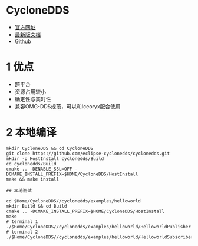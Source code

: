 # CycloneDDS

- [官方网址](https://cyclonedds.io/)
- [最新版文档](https://cyclonedds.io/docs/cyclonedds/latest/)
- [Github](https://github.com/eclipse-cyclonedds/cyclonedds)

# 1 优点

- 跨平台
- 资源占用较小
- 确定性与实时性
- 兼容OMG-DDS规范，可以和Iceoryx配合使用

# 2 本地编译

```shell
mkdir CycloneDDS && cd CycloneDDS
git clone https://github.com/eclipse-cyclonedds/cyclonedds.git
mkdir -p HostInstall cyclonedds/Build
cd cyclonedds/Build
cmake .. -DENABLE_SSL=OFF -DCMAKE_INSTALL_PREFIX=$HOME/CycloneDDS/HostInstall
make && make install

## 本地测试

cd $Home/CycloneDDS//cyclonedds/examples/helloworld
mkdir Build && cd Build
cmake .. -DCMAKE_INSTALL_PREFIX=$HOME/CycloneDDS/HostInstall
make
# terminal 1
./$Home/CycloneDDS//cyclonedds/examples/helloworld/HelloworldPublisher
# terminal 2
./$Home/CycloneDDS//cyclonedds/examples/helloworld/HelloworldSubscriber
```
